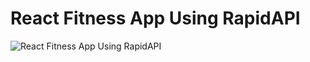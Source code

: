 # React Fitness App Using RapidAPI

![React Fitness App Using RapidAPI](https://i.ibb.co/Yt9spGc/image.png)
